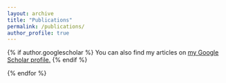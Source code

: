 ```yaml
---
layout: archive
title: "Publications"
permalink: /publications/
author_profile: true
---
```


{% if author.googlescholar %}
  You can also find my articles on <u><a href="{{[author.googlescholar](https://scholar.google.com/citations?user=G4BQC4EAAAAJ&hl=en)}}">my Google Scholar profile</a>.</u>
{% endif %}


{% endfor %}
